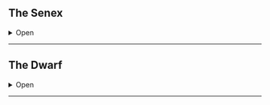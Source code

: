 ## The Senex

<details><summary>Open</summary>
<p>
  
**Starting Equipment**: a walking stick and a piece of practical-but-unique headwear.

**Starting Skill**: Folklore and your choice of History, Poetry, Philology, Mysticism, Monstrumology, Alchemy, Mythology, Runes & Glyphs, or Geopolitics.

**A:** Well-Learned, Ancient Tongues

**B:** Unanswered Questions

**C:** Deep Insight

**D:** Hidden Speech

### Tricks
  
Every time you gain a Sennex template, roll 1d12 and gain that Trick. If you roll a repeat, take your choice of the one above or below it.
	
Tricks take up a Psyche slot but the material components of them always seem to be on hand without taking up an inventory slot.

### A: Well-Learned

For each Sennex template you posses you may have a skill not take up a Psyche slot.

### A: Ancient Tongues

When you encounter some bit of language that you don’t know—like a page in a book, inscription on a ring, or occult chanted phrase—there’s a 2-in-6 chance you know it. Not that you know the whole language, just that you happen to know what this particular bit of language means. 

As you gain templates in this class, the chances that you know any particular bit of language increases by 1-in-6 per template.

### B: Unanswered Questions
  
You have a stat called Unanswered, which starts at 0. Everytime you encounter something very strange and mysterious and unknown in your adventuring, add 1 to your Unanswered stat. Note that this has to be stuff that is really weird and unexplained, not minor stuff. 

Good examples of unanswered questions include:

  1. What is through the Red Iron Door under Mount Breakspear?
  2. Who is the hooded figure we keep seeing at dusk and dawn?
  3. Why would our friend, the Duke of Ravenwood, suddenly turn on us?
  4. What happened that caused the ruined castle to the east to split in half?
  5. Where can we find the lair of the demonghast called Fatemonger?
  6. What does this mysterious serrated amulet do, and how do you use it?

Big, bad questions, ones with reaching implications and strange answers. Again, whenever you have a new question, write it down, and then add 1 to your Unanswered stat.

When you are in the presence of a great deal of knowledge—which might be a big library, another sage or scholar, some ancient wise being, or something else entirely—roll 1d6. If the result is less than or equal to your Unanswered stat, you learn the answer to one of your big questions, and then reduce your Unanswered stat by the amount rolled. This can be related to the source of knowledge you’re dealing with, or it could just be a flash of inspiration; how you piece the info together matters less than that you now know it.

It’s important to note that if you discover an answer to one of your big questions organically, just through playing the game, that doesn’t reduce your Unanswered stat. You only reduce your Unanswered stat when you specifically use your Senex ability to divine answers in this way.

### C: Deep Insight

If you spend a minute or so watching someone, you can make 3 Swords checks. For each success you learn one of the following three things; what their next immediate course of action is, why they’re taking that particular course of action, and how you could best change their mind. Once you’ve done this, you can’t do it again until tomorrow, and you can’t do it to the same person two days in a row.

An example of this could be “the King is going to banish us from the realm,” and “he’s doing it because he’s already unpopular with his subjects, and news of war from the South would spark further unrest,” and “he fears for his own throne, but if we can protect his throne he’ll be happy to keep us around.”

### D: Hidden Speech
  
When you succeed on the now 4-in-6 roll to use Ancient Tongues, you now have enough of that language to carry on a medium-length conversation fluently. 

Furthermore, you can now use Ancient Tongues (and thus Hidden Speech) on things that might not ordinarily qualify as languages: the call of wild animals, the whispering of trees, the crash of a thunderstorm, the clink of gold coins, the creak of an old castle, or the cry of the oppressed. 

### Tricks
For each Senex template you take, you roll 1d12 and gain one of these; if you roll a repeat, take your choice of the option above or below it.

  1. **Flask**. You always have a small flask of alcohol on you, no matter what, and when you or a party member really need a slug, it’s always got just enough.
  2. **Voice**. You are very good at doing imitations and mimicry, to an uncanny degree.
  3. **Animal**. You’ve got a small animal with you, like a raven or a cat, that is cleverer than normal, can read whatever you can, and will sometimes do what you tell it to do.
  4. **Quill**. You’ve got a quill (or a knife, if you’d rather be etching than writing) that can write on anything—wood, stone, metal, whatever. 
  5. **Light**. You can touch a small object to make it glow like a candle; you get 1 hour of this per template per day.
  6. **Notebook**. You have a notebook on your person that never leaves your side. Literally. If someone takes it away from you, it’ll end up back on your person, somehow.
  7. **Cowl**. When you wear your practical headgear, you can choose to have it hide your face from all but dedicated scrutiny; you’ll just look like an old person, and people will quickly write you off.
  8. **Tea**. You’re just really bonkers good at making tea, and know tons about it; if you claim it’s magical, anyone and everyone will believe you.
  9. **Fire**. You can start a small fire with almost anything under almost any conditions. 
  10. **Staff**. Your walking stick will never break, and you have advantage on checks against being deprived of it (which includes stuff like Háma at the door to the Golden Hall).
  11. **Charm**. People just seem to take a shine to you when they first meet you, especially animals, children, and elders.
  12. **Mouth**. You can whistle clearly and loudly, blow ornate smoke-shapes, and tie knots with your tongue.
  
</p>
</details>

* * *

## The Dwarf

<details><summary>Open</summary>
<p>

**Starting Equipment**: A Chainmail, a rough iron Shield, and your choice of an Axe, a Hammer, or a Pike.

**Starting Skills**: Your craft (roll on the 1D200 Failed Medieval Careers) and your choice of Hill Life, Undermountain Guard or Banker.
	
**A:** Smell Treasure, Rowdy Heart

**B:** Greed, Obsession

**C:** Heart of the Delver

**D:** Stubborn

For every Dwarf template you have, you gain an extra Inventory slot.
	
### Smell Treasure

You can smell gold, jewels, gems, silver–minerals and crystals of value. If you stand at a crossroads and sniff, the referee will tell you which direction has the most treasure. If you sniff in an empty room, the referee will tell you if you smell the faint odor of potentially buried treasure.

### Rowdy Heart

If you drink a full bottle of alcohol, you can roll FORT. On a success, cure one poison, diseases or potion affecting you.

### Greed

Gain a +1 HP for each inventory slot filled with Valuables or Treasures.

### Obsession

You don’t even need sleep when you work: your obsession is refreshing. Each rest, as long as you have basic tools you can either …

- Make significant repairs to a single object overnight.
- Refill one stack of mundane amunition.
- Craft a small object no bigger than your hand.

When you do the Craft carousing activity, the item you create is a step more valuable than the investment you put in it.

### Heart of the Delver

Always knows when all the secret doors and passages on a floor have been discovered. You can sense the general direction of exits and stairs to other levels.

### Stubborn

You get so stubborn even spells stop affecting you. Magic of any kind, both good and bad, cannot work on you. Shaving your beard cancels this ability.

</p>
</details>

* * *
